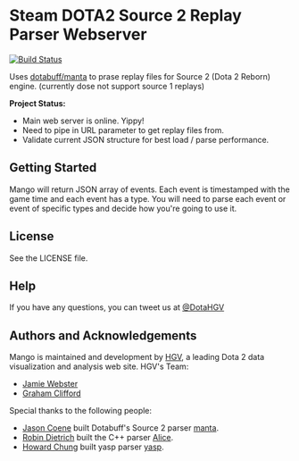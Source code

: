 # Steam DOTA2 Source 2 Replay Parser Webserver

[![Build Status](https://travis-ci.org/HighGroundVision/Mango.svg?branch=master)](https://travis-ci.org/HighGroundVision/Mango)

Uses [dotabuff/manta](https://github.com/dotabuff/manta) to prase replay files for Source 2 (Dota 2 Reborn) engine. (currently dose not support source 1 replays)

**Project Status:**

- Main web server is online. Yippy!
- Need to pipe in URL parameter to get replay files from.
- Validate current JSON structure for best load / parse performance.

## Getting Started

Mango will return JSON array of events. Each event is timestamped with the game time and each event has a type. You will need to parse each event or event of specific types and decide how you're going to use it.

## License

See the LICENSE file.

## Help

If you have any questions, you can tweet us at [@DotaHGV](https://twitter.com/DotaHGV)

## Authors and Acknowledgements

Mango is maintained and development by [HGV](http://www.highgroundvision.com), a leading Dota 2 data visualization and analysis web site. HGV's Team:

* [Jamie Webster](https://github.com/RGBKnights) 
* [Graham Clifford](https://github.com/gclifford)

Special thanks to the following people:

* [Jason Coene](https://github.com/jcoene) built Dotabuff's Source 2 parser [manta](https://github.com/dotabuff/manta).
* [Robin Dietrich](https://github.com/invokr) built the C++ parser [Alice](https://github.com/AliceStats/Alice).
* [Howard Chung](https://github.com/howardchung) built yasp parser [yasp](https://github.com/yasp-dota/yasp).
